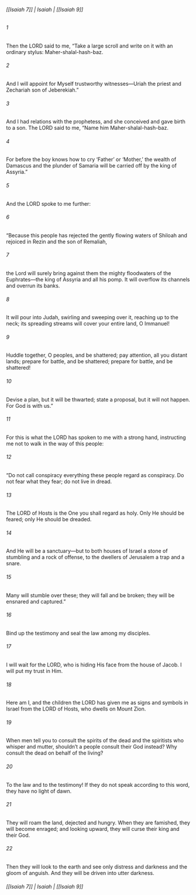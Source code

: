 ###### [[Isaiah 7]] | Isaiah | [[Isaiah 9]]

###### 1
Then the LORD said to me, “Take a large scroll and write on it with an ordinary stylus: Maher-shalal-hash-baz.
###### 2
And I will appoint for Myself trustworthy witnesses—Uriah the priest and Zechariah son of Jeberekiah.”
###### 3
And I had relations with the prophetess, and she conceived and gave birth to a son. The LORD said to me, “Name him Maher-shalal-hash-baz.
###### 4
For before the boy knows how to cry ‘Father’ or ‘Mother,’ the wealth of Damascus and the plunder of Samaria will be carried off by the king of Assyria.”
###### 5
And the LORD spoke to me further:
###### 6
“Because this people has rejected the gently flowing waters of Shiloah and rejoiced in Rezin and the son of Remaliah,
###### 7
the Lord will surely bring against them the mighty floodwaters of the Euphrates—the king of Assyria and all his pomp. It will overflow its channels and overrun its banks.
###### 8
It will pour into Judah, swirling and sweeping over it, reaching up to the neck; its spreading streams will cover your entire land, O Immanuel!
###### 9
Huddle together, O peoples, and be shattered; pay attention, all you distant lands; prepare for battle, and be shattered; prepare for battle, and be shattered!
###### 10
Devise a plan, but it will be thwarted; state a proposal, but it will not happen. For God is with us.”
###### 11
For this is what the LORD has spoken to me with a strong hand, instructing me not to walk in the way of this people:
###### 12
“Do not call conspiracy everything these people regard as conspiracy. Do not fear what they fear; do not live in dread.
###### 13
The LORD of Hosts is the One you shall regard as holy. Only He should be feared; only He should be dreaded.
###### 14
And He will be a sanctuary—but to both houses of Israel a stone of stumbling and a rock of offense, to the dwellers of Jerusalem a trap and a snare.
###### 15
Many will stumble over these; they will fall and be broken; they will be ensnared and captured.”
###### 16
Bind up the testimony and seal the law among my disciples.
###### 17
I will wait for the LORD, who is hiding His face from the house of Jacob. I will put my trust in Him.
###### 18
Here am I, and the children the LORD has given me as signs and symbols in Israel from the LORD of Hosts, who dwells on Mount Zion.
###### 19
When men tell you to consult the spirits of the dead and the spiritists who whisper and mutter, shouldn’t a people consult their God instead? Why consult the dead on behalf of the living?
###### 20
To the law and to the testimony! If they do not speak according to this word, they have no light of dawn.
###### 21
They will roam the land, dejected and hungry. When they are famished, they will become enraged; and looking upward, they will curse their king and their God.
###### 22
Then they will look to the earth and see only distress and darkness and the gloom of anguish. And they will be driven into utter darkness.

###### [[Isaiah 7]] | Isaiah | [[Isaiah 9]]
